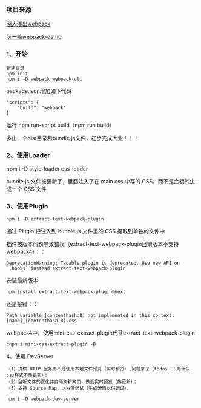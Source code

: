 ### 项目来源

[深入浅出webpack](https://webpack.wuhaolin.cn/)

[阮一峰webpack-demo](https://github.com/ruanyf/webpack-demos)

### 1、开始

    新建目录 
    npm init
    npm i -D webpack webpack-cli

package.json增加如下代码

    "scripts": {
        "build": "webpack"
    }

运行 npm run-script build（npm run build）

多出一个dist目录和bundle.js文件，初步完成大业！！！

### 2、使用Loader

npm i -D style-loader css-loader

bundle.js 文件被更新了，里面注入了在 main.css 中写的 CSS，而不是会额外生成一个 CSS 文件


### 3、使用Plugin

    npm i -D extract-text-webpack-plugin

通过 Plugin 把注入到 bundle.js 文件里的 CSS 提取到单独的文件中


插件按版本问题导致错误（extract-text-webpack-plugin目前版本不支持webpack4）：：
    
    DeprecationWarning: Tapable.plugin is deprecated. Use new API on `.hooks` instead extract-text-webpack-plugin

安装最新版本

    npm install extract-text-webpack-plugin@next

还是报错：：

    Path variable [contenthash:8] not implemented in this context: [name]_[contenthash:8].css

webpack4中，使用mini-css-extract-plugin代替extract-text-webpack-plugin

    cnpm i mini-css-extract-plugin -D

4、使用 DevServer

    （1）提供 HTTP 服务而不是使用本地文件预览（实时预览）,问题来了（todos：：为什么css样式不热更新）；
    （2）监听文件的变化并自动刷新网页，做到实时预览（热更新）；
    （3）支持 Source Map，以方便调试（生成源码以供调试）。

    npm i -D webpack-dev-server